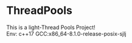 # ThreadPools
This is a light-Thread Pools Project!<br>
Env: c++17  GCC:x86_64-8.1.0-release-posix-sjlj